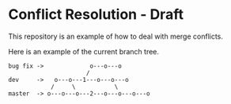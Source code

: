 # Conflict Resolution - Draft

This repository is an example of how to deal with merge conflicts.

Here is an example of the current branch tree.

```
bug fix ->             o---o---o
                      /
dev     ->   o---o---1---o---o---o
            /     \           \
master  -> o---o---o---2---o---o---o---o
```
